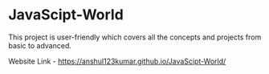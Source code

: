 # JavaScipt-World

This project is user-friendly which covers all the concepts and projects from basic to advanced.



Website Link - https://anshul123kumar.github.io/JavaScipt-World/
